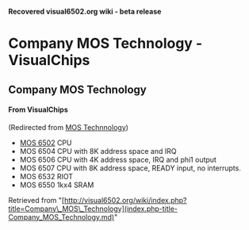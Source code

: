 **Recovered visual6502.org wiki - beta release**

# Company MOS Technology - VisualChips

## Company MOS Technology

#### From VisualChips
(Redirected from [MOS Technnology](index.php-title-MOS_Technnology.md))

- [MOS 6502](index.php-title-MOS_6502.md) CPU
- MOS 6504 CPU with 8K address space and IRQ
- MOS 6506 CPU with 4K address space, IRQ and phi1 output
- MOS 6507 CPU with 8K address space, READY input, no interrupts.
- MOS 6532 RIOT
- MOS 6550 1kx4 SRAM

Retrieved from "[http://visual6502.org/wiki/index.php?title=Company\_MOS\_Technology](index.php-title-Company_MOS_Technology.md)"

